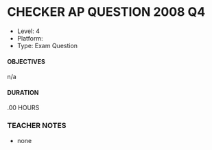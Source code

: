 # CHECKER AP QUESTION 2008 Q4
* Level: 4
* Platform: 
* Type: Exam Question

#### OBJECTIVES
n/a

#### DURATION
.00 HOURS

### TEACHER NOTES 

* none